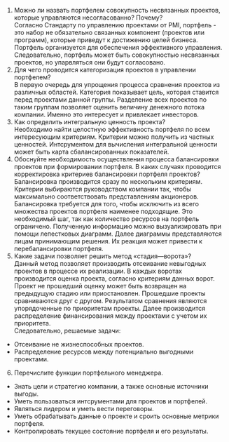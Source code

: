 1. Можно ли назвать портфелем совокупность несвязанных проектов, которые управляются несогласованно? Почему?  
Согласно Стандарту по управлению проектами от PMI, портфель - это набор не обязательно связанных компонент (проектов или программ), которые приведут к достижению целей бизнеса. Портфель организуется для обеспечения эффективного управления.  
Следовательно, портфель может быть совокупностью несвязанных проектов, но упарвляться они будут согласовано.
2. Для чего проводится категоризация проектов в управлении портфелем?  
В первую очередь для упрощения процесса сравнения проектов из различных областей. Категория показывает цель, которая ставится перед проектами данной группы. Разделение всех проектов по таким группам позволяет оценить величину денежного потока компании. Именно это интересует и привлекает инвесторов.
3. Как определить интегральную ценность проекта?  
Необходимо найти целостную эффективность портфеля по всем интересующим критериям. Критерии можно получить из частных ценностей.
Интсрументом для вычисления интегральной ценности может быть карта сбалансированных показателей.
4. Обоснуйте необходимость осуществления процесса балансировки проектов при формировании портфеля. 
В каких случаях проводится корректировка критериев балансировки портфеля проектов?  
Балансировка производится сразу по нескольким критериям. Критерии выбираются руководством компании так, чтобы максимально соответствовать представлениям акционеров.
Балансировка требуется для того, чтобы исключить из всего множества проектов портфеля наименее подходящие. Это необходимый шаг, так как количество ресурсов на портфель ограничено.
Полученную информацию можно вызуализировать при помощи лепестковых диаграмм. Далее диаграммы представляются лицам принимающим решения. Их реакция может привести к перебалансировки портфеля.
5. Какие задачи позволяет решить метод «стадия—ворота»?  
Данный метод позволяет производить отсеивание невыгодных проектов в процессе их реализации. В каждых воротах производится оценка проекта, согласно критериям данных ворот.
Проект не прошедший оценку может быть возвращен на предыдущую стадию или приостановлен. Прошедшие проекты сравниваются друг с другом. Результатом сравнения являются упорядоченные по приоритетам проекты.
Далее производится распределение финансирования между проектами с учетом их приоритета.  
Следовательно, решаемые задачи:
- Отсеивание не жизнеспособных проектов.
- Распределение ресурсов между потенциально выгодными проектами.
6. Перечислите функции портфельного менеджера.  
- Знать цели и стратегию компании, а также основные источники выгоды.
- Уметь пользоваться интсрументами для проектов и портфелей.
- Являться лидером и уметь вести переговоры.
- Уметь обрабатывать данные о проекте и сроить основные метрики портфеля.
- Контролировать текущее состояние портфеля и его результаты.
